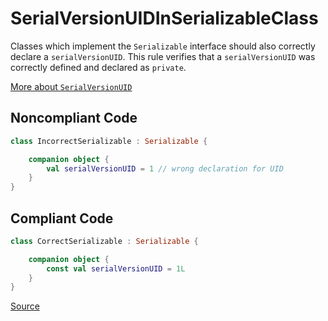 # SerialVersionUIDInSerializableClass

Classes which implement the `Serializable` interface should also correctly declare a `serialVersionUID`.
This rule verifies that a `serialVersionUID` was correctly defined and declared as `private`.

[More about `SerialVersionUID`](https://docs.oracle.com/javase/7/docs/api/java/io/Serializable.html)

## Noncompliant Code

```kotlin
class IncorrectSerializable : Serializable {

    companion object {
        val serialVersionUID = 1 // wrong declaration for UID
    }
}
```
## Compliant Code

```kotlin
class CorrectSerializable : Serializable {

    companion object {
        const val serialVersionUID = 1L
    }
}
```

[Source](https://detekt.dev/docs/rules/style#serialversionuidinserializableclass)
